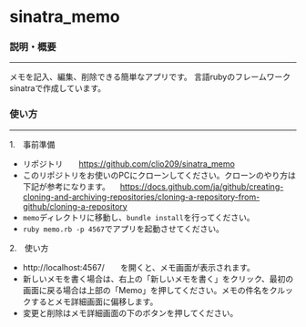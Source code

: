 # sinatra_memo
### 説明・概要
***
メモを記入、編集、削除できる簡単なアプリです。
言語rubyのフレームワークsinatraで作成しています。
### 使い方
***
1.　事前準備

* リポジトリ　　https://github.com/clio209/sinatra_memo
* このリポジトリをお使いのPCにクローンしてください。クローンのやり方は下記が参考になります。
　https://docs.github.com/ja/github/creating-cloning-and-archiving-repositories/cloning-a-repository-from-github/cloning-a-repository
* `memo`ディレクトリに移動し、`bundle install`を行ってください。
* `ruby memo.rb -p 4567`でアプリを起動させてください。

2.　使い方
* http://localhost:4567/　　を開くと、メモ画面が表示されます。
* 新しいメモを書く場合は、右上の「新しいメモを書く」をクリック、最初の画面に戻る場合は上部の「Memo」を押してください。メモの件名をクルックするとメモ詳細画面に偏移します。
* 変更と削除はメモ詳細画面の下のボタンを押してください。
